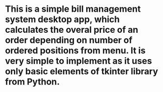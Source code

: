 # This is a simple bill management system desktop app, which calculates the overal price of an order depending on number of ordered positions from menu. It is very simple to implement as it uses only basic elements of tkinter library from Python.